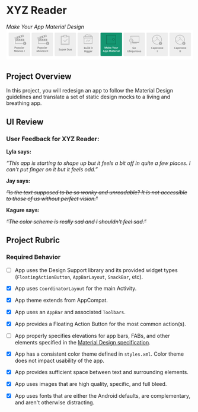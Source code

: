 # XYZ Reader 
*Make Your App Material Design*
![Udacity project list](projects.png)

## Project Overview

In this project, you will redesign an app to follow the Material Design guidelines and translate a set of static design mocks to a living and breathing app.

## UI Review
### User Feedback for XYZ Reader:
**Lyla says:**

*“This app is starting to shape up but it feels a bit off in quite a few places. I can't put finger on it but it feels odd.”*

**Jay says:**

*~~“Is the text supposed to be so wonky and unreadable? It is not accessible to those of us without perfect vision."~~*

**Kagure says:**

*~~“The color scheme is really sad and I shouldn't feel sad.”~~*

## Project Rubric
### Required Behavior

* [ ] App uses the Design Support library and its provided widget types (`FloatingActionButton`, `AppBarLayout`, `SnackBar`, etc).

* [x] App uses `CoordinatorLayout` for the main Activity.

* [x] App theme extends from AppCompat.

* [x] App uses an `AppBar` and associated `Toolbars`.

* [x] App provides a Floating Action Button for the most common action(s).

* [ ] App properly specifies elevations for app bars, FABs, and other elements specified in the [Material Design specification](http://www.google.com/design/spec/material-design/introduction.html).

* [x] App has a consistent color theme defined in `styles.xml`. Color theme does not impact usability of the app.

* [x] App provides sufficient space between text and surrounding elements.

* [x] App uses images that are high quality, specific, and full bleed.

* [x] App uses fonts that are either the Android defaults, are complementary, and aren't otherwise distracting.
